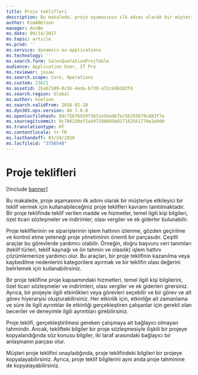 ```yaml
---
title: Proje teklifleri
description: Bu makalede, proje aşamasının ilk adımı olarak bir müşteriye etkileyici bir teklif vermek için kullanabileceğiniz proje teklifleri kavramı tanıtılmaktadır. Bir proje teklifinde teklif verilen madde ve hizmetler, temel ilgili kişi bilgileri, özel ticari sözleşmeler ve indirimler, olası vergiler ve ek giderler bulunabilir.
author: KimANelson
manager: AnnBe
ms.date: 09/14/2017
ms.topic: article
ms.prod: ''
ms.service: dynamics-ax-applications
ms.technology: ''
ms.search.form: SalesQuotationProjTable
audience: Application User, IT Pro
ms.reviewer: josaw
ms.search.scope: Core, Operations
ms.custom: 23621
ms.assetid: 1ba67109-8c5b-4ada-b730-a72cd46203fd
ms.search.region: Global
ms.author: knelson
ms.search.validFrom: 2016-02-28
ms.dyn365.ops.version: AX 7.0.0
ms.openlocfilehash: 8dc75676939f3b51e5bedb7ec56355679c883f7e
ms.sourcegitcommit: 8c786230ef2a497280885b827162561776e2eb00
ms.translationtype: HT
ms.contentlocale: tr-TR
ms.lasthandoff: 03/24/2020
ms.locfileid: "3756548"
---
```

# <a name="project-quotations"></a>Proje teklifleri

[!include [banner](../includes/banner.md)]

Bu makalede, proje aşamasının ilk adımı olarak bir müşteriye etkileyici bir teklif vermek için kullanabileceğiniz proje teklifleri kavramı tanıtılmaktadır. Bir proje teklifinde teklif verilen madde ve hizmetler, temel ilgili kişi bilgileri, özel ticari sözleşmeler ve indirimler, olası vergiler ve ek giderler bulunabilir. 

Proje tekliflerinin ve siparişlerinin işlem hattının izlenme, gözden geçirilme ve kontrol etme yeteneği proje yönetiminin önemli bir parçasıdır. Çeşitli araçlar bu görevlerde yardımcı olabilir. Örneğin, doğru başvuru veri tanımları (teklif türleri, teklif kaynağı ve ön tahmin ve olasılık) işlem hattını çözümlemenize yardımcı olur. Bu araçları, bir proje teklifinin kazanılma veya kaybedilme nedenlerini kategorilere ayırmak ve bir teklifin olası değerini belirlemek için kullanabilirsiniz. 

Bir proje teklifine proje kapsamındaki hizmetleri, temel ilgili kişi bilgilerini, özel ticari sözleşmeler ve indirimleri, olası vergiler ve ek giderleri girersiniz. Ayrıca, bir projeyle ilgili etkinlikleri veya görevleri seçebilir ve bir görev ve alt görev hiyerarşisi oluşturabilirsiniz. Her etkinlik için, etkinliğe ait zamanlama ve süre ile ilgili ayrıntılar ile etkinliği gerçekleştiren çalışanlar için gerekli olan beceriler ve deneyimle ilgili ayrıntıları girebilirsiniz. 

Proje teklifi, gerçekleştirilmesi gereken çalışmaya ait bağlayıcı olmayan tahmindir. Ancak, teklifteki bilgiler bir proje sözleşmesiyle ilişkili bir projeye kopyalandığında söz konusu bilgiler, iki taraf arasındaki bağlayıcı bir anlaşmanın parçası olur. 

Müşteri proje teklifini onayladığında, proje teklifindeki bilgileri bir projeye kopyalayabilirsiniz. Ayrıca, proje teklif bilgilerini aynı anda proje tahminine de kopyalayabilirsiniz.



